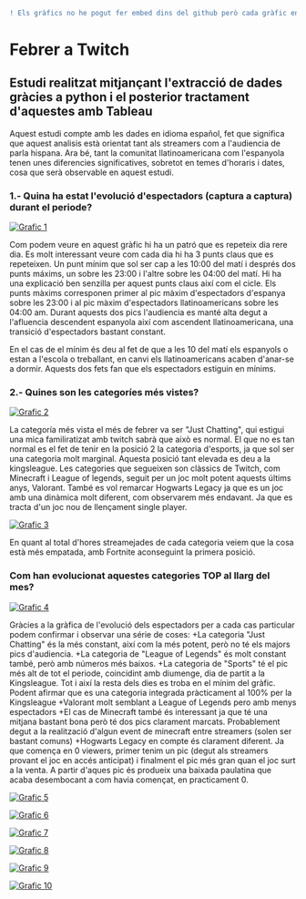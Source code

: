 ```diff
! Els gràfics no he pogut fer embed dins del github però cada gràfic en cas de clicar-hi et porta al gràfic publicat a Tableau.
```
# Febrer a Twitch
## Estudi realitzat mitjançant l'extracció de dades gràcies a python i el posterior tractament d'aquestes amb Tableau
Aquest estudi compte amb les dades en idioma español, fet que significa que aquest analisis està orientat tant als streamers com a l'audiencia de parla hispana. Ara bé, tant la comunitat llatinoamericana com l'espanyola tenen unes diferencies significatives, sobretot en temes d'horaris i dates, cosa que serà observable en aquest estudi.

### 1.- Quina ha estat l'evolució d'espectadors (captura a captura) durant el periode?
[![Grafic 1](https:&#47;&#47;public.tableau.com&#47;static&#47;images&#47;Ev&#47;EvolucinumerodespectadorsfebrerTwitch&#47;Dashboard1&#47;1_rss.png)](https://public.tableau.com/views/EvolucinumerodespectadorsfebrerTwitch/Dashboard1?:language=es-ES&publish=yes&:display_count=n&:origin=viz_share_link)

Com podem veure en aquest gràfic hi ha un patró que es repeteix dia rere dia. Es molt interessant veure com cada dia hi ha 3 punts claus que es repeteixen. Un punt mínim que sol ser cap a les 10:00 del matí i després dos punts máxims, un sobre les 23:00 i l'altre sobre les 04:00 del matí. Hi ha una explicació ben senzilla per aquest punts claus així com el cicle. Els punts màxims corresponen primer al pic màxim d'espectadors d'espanya sobre les 23:00 i al pic màxim d'espectadors llatinoamericans sobre les 04:00 am. Durant aquests dos pics l'audiencia es manté alta degut a l'afluencia descendent espanyola així com ascendent llatinoamericana, una transició d'espectadors bastant constant.

En el cas de el mínim és deu al fet de que a les 10 del matí els espanyols o estan a l'escola o treballant, en canvi els llatinoamericans acaben d'anar-se a dormir. Aquests dos fets fan que els espectadors estiguin en mínims.

### 2.- Quines son les categoríes més vistes?
[![Grafic 2](https:&#47;&#47;public.tableau.com&#47;static&#47;images&#47;Ju&#47;Juegosmsvistos&#47;Dashboard1&#47;1_rss.png)](https://public.tableau.com/views/Juegosmsvistos/Dashboard1?:language=es-ES&publish=yes&:display_count=n&:origin=viz_share_link)

La categoría més vista el més de febrer va ser "Just Chatting", qui estigui una mica familiratizat amb twitch sabrà que això es normal. El que no es tan normal es el fet de tenir en la posició 2 la categoria d'esports, ja que sol ser una categoria molt marginal. Aquesta posició tant elevada es deu a la kingsleague. Les categories que segueixen son clàssics de Twitch, com Minecraft i League of legends, seguit per un joc molt potent aquests últims anys, Valorant. També es vol remarcar Hogwarts Legacy ja que es un joc amb una dinàmica molt diferent, com observarem més endavant. Ja que es tracta d'un joc nou de llençament single player.

[![Grafic 3](https:&#47;&#47;public.tableau.com&#47;static&#47;images&#47;Ju&#47;Juegosmsstreameados&#47;Dashboard2&#47;1_rss.png)](https://public.tableau.com/views/Juegosmsstreameados/Dashboard2?:language=es-ES&:display_count=n&:origin=viz_share_link)

En quant al total d'hores streamejades de cada categoria veiem que la cosa està més empatada, amb Fortnite aconseguint la primera posició. 

### Com han evolucionat aquestes categories TOP al llarg del mes?
[![Grafic 4](https:&#47;&#47;public.tableau.com&#47;static&#47;images&#47;Ev&#47;Evolucionespectadoresjuegos&#47;Dashboard1&#47;1_rss.png)](https://public.tableau.com/views/Evolucionespectadoresjuegos/Hoja1?:language=es-ES&publish=yes&:display_count=n&:origin=viz_share_link)

Gràcies a la gràfica de l'evolució dels espectadors per a cada cas particular podem confirmar i observar una série de coses:
     +La categoria "Just Chatting" és la més constant, així com la més potent, però no té els majors pics d'audiencia.
     +La categoria de "League of Legends" és molt constant també, però amb números més baixos.
     +La categoria de "Sports" té el pic més alt de tot el periode, coincidint amb diumenge, dia de partit a la Kingsleague. Tot i així la resta dels dies es troba en       el mínim del gràfic. Podent afirmar que es una categoria integrada pràcticament al 100% per la Kingsleague
     +Valorant molt semblant a League of Legends pero amb menys espectadors
     +El cas de Minecraft també és interessant ja que té una mitjana bastant bona però té dos pics clarament marcats. Probablement degut a la realització d'algun event       de minecraft entre streamers (solen ser bastant comuns)
     +Hogwarts Legacy en compte és clarament diferent. Ja que comença en 0 viewers, primer tenim un pic (degut als streamers provant el joc en accés anticipat) i             finalment el pic més gran quan el joc surt a la venta. A partir d'aques pic és produeix una baixada paulatina que acaba desembocant a com havia començat, en           practicament 0.
     
[![Grafic 5](https:&#47;&#47;public.tableau.com&#47;static&#47;images&#47;Ev&#47;Evolucioncantidaddestreamsdelosjuegosmsvistos&#47;Dashboard2&#47;1_rss.png)](https://public.tableau.com/views/Evolucioncantidaddestreamsdelosjuegosmsvistos/Dashboard2?:language=es-ES&publish=yes&:display_count=n&:origin=viz_share_link)


[![Grafic 6](https:&#47;&#47;public.tableau.com&#47;static&#47;images&#47;Di&#47;DistribuciondelosStreamers&#47;Hoja1&#47;1_rss.png)](https://public.tableau.com/views/DistribuciondelosStreamers/Hoja1?:language=es-ES&publish=yes&:display_count=n&:origin=viz_share_link)

[![Grafic 7](https:&#47;&#47;public.tableau.com&#47;static&#47;images&#47;Di&#47;DistribuciondelosStreamerssegnintervalos2&#47;Hoja1&#47;1_rss.png)](https://public.tableau.com/views/DistribuciondelosStreamerssegnintervalos2/Hoja1?:language=es-ES&publish=yes&:display_count=n&:origin=viz_share_link)


[![Grafic 8](https:&#47;&#47;public.tableau.com&#47;static&#47;images&#47;Di&#47;Distribucindelnumerodestreamerssegunlashoras&#47;Hoja1&#47;1_rss.png)](https://public.tableau.com/views/Distribucindelnumerodestreamerssegunlashoras/Hoja1?:language=es-ES&publish=yes&:display_count=n&:origin=viz_share_link)

[![Grafic 9](https:&#47;&#47;public.tableau.com&#47;static&#47;images&#47;St&#47;Stddelosespectadores&#47;Dashboard2&#47;1_rss.png)](https://public.tableau.com/views/Stddelosespectadores/Dashboard2?:language=es-ES&publish=yes&:display_count=n&:origin=viz_share_link)

[![Grafic 10](https:&#47;&#47;public.tableau.com&#47;static&#47;images&#47;St&#47;Stdsegunlahora&#47;Dashboard1&#47;1_rss.png)](https://public.tableau.com/views/Stdsegunlahora/Dashboard1?:language=es-ES&publish=yes&:display_count=n&:origin=viz_share_link)


